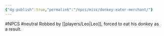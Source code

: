```yaml
---
{"dg-publish":true,"permalink":"/npcs/misc/donkey-eater-merchant/"}
---
```


#NPCS #neutral
Robbed by [[players/Leo\|Leo]], forced to eat his donkey as a result.